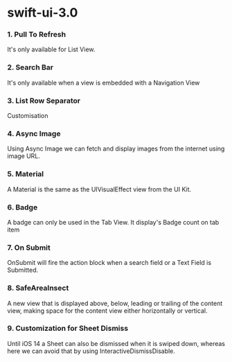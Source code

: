 # swift-ui-3.0

### 1. Pull To Refresh
It's only available for List View.

### 2. Search Bar
It's only available when a view is embedded with a Navigation View

### 3. List Row Separator
Customisation

### 4. Async Image
Using Async Image we can fetch and display images from the internet using image URL.

### 5. Material
A Material is the same as the UIVisualEffect view from the UI Kit.

### 6. Badge
A badge can only be used in the Tab View. It display's Badge count on tab item

### 7. On Submit
OnSubmit will fire the action block when a search field or a Text Field is Submitted.

### 8. SafeAreaInsect
A new view that is displayed above, below, leading or trailing of the content view, making space for the content view either horizontally or vertical.

### 9. Customization for Sheet Dismiss
Until iOS 14 a Sheet can also be dismissed when it is swiped down, whereas here we can avoid that by using InteractiveDismissDisable.
